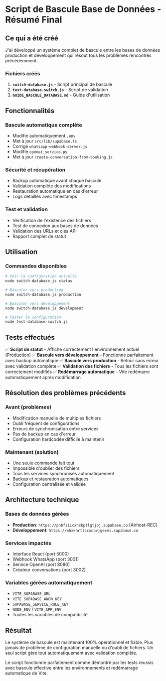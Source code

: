 # Script de Bascule Base de Données - Résumé Final

## Ce qui a été créé

J'ai développé un système complet de bascule entre les bases de données production et développement qui résout tous les problèmes rencontrés précédemment.

### Fichiers créés

1. **`switch-database.js`** - Script principal de bascule
2. **`test-database-switch.js`** - Script de validation
3. **`GUIDE_BASCULE_DATABASE.md`** - Guide d'utilisation

## Fonctionnalités

### Bascule automatique complète
- Modifie automatiquement `.env`
- Met à jour `src/lib/supabase.ts`
- Corrige `whatsapp-webhook-server.js`
- Modifie `openai_service.py`
- Met à jour `create-conversation-from-booking.js`

### Sécurité et récupération
- Backup automatique avant chaque bascule
- Validation complète des modifications
- Restauration automatique en cas d'erreur
- Logs détaillés avec timestamps

### Test et validation
- Vérification de l'existence des fichiers
- Test de connexion aux bases de données
- Validation des URLs et clés API
- Rapport complet de statut

## Utilisation

### Commandes disponibles
```bash
# Voir la configuration actuelle
node switch-database.js status

# Basculer vers production
node switch-database.js production

# Basculer vers développement
node switch-database.js development

# Tester la configuration
node test-database-switch.js
```

## Tests effectués

✅ **Script de statut** - Affiche correctement l'environnement actuel (Production)
✅ **Bascule vers développement** - Fonctionne parfaitement avec backup automatique
✅ **Bascule vers production** - Retour sans erreur avec validation complète
✅ **Validation des fichiers** - Tous les fichiers sont correctement modifiés
✅ **Redémarrage automatique** - Vite redémarre automatiquement après modification

## Résolution des problèmes précédents

### Avant (problèmes)
- Modification manuelle de multiples fichiers
- Oubli fréquent de configurations
- Erreurs de synchronisation entre services
- Pas de backup en cas d'erreur
- Configuration hardcodée difficile à maintenir

### Maintenant (solution)
- Une seule commande fait tout
- Impossible d'oublier des fichiers
- Tous les services synchronisés automatiquement
- Backup et restauration automatiques
- Configuration centralisée et validée

## Architecture technique

### Bases de données gérées
- **Production**: `https://pnbfsiicxhckptlgtjoj.supabase.co` (Airhost-REC)
- **Développement**: `https://whxkhrtlccxubvjgexmi.supabase.co`

### Services impactés
- Interface React (port 5000)
- Webhook WhatsApp (port 3001)
- Service OpenAI (port 8080)
- Créateur conversations (port 3002)

### Variables gérées automatiquement
- `VITE_SUPABASE_URL`
- `VITE_SUPABASE_ANON_KEY`
- `SUPABASE_SERVICE_ROLE_KEY`
- `NODE_ENV` / `VITE_APP_ENV`
- Toutes les variables de compatibilité

## Résultat

Le système de bascule est maintenant 100% opérationnel et fiable. Plus jamais de problème de configuration manuelle ou d'oubli de fichiers. Un seul script gère tout automatiquement avec validation complète.

Le script fonctionne parfaitement comme démontré par les tests réussis avec bascule effective entre les environnements et redémarrage automatique de Vite.